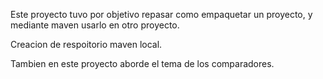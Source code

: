 Este proyecto tuvo por objetivo repasar como empaquetar un proyecto, y mediante maven usarlo en otro proyecto.

Creacion de respoitorio maven local.

Tambien en este proyecto aborde el tema de los comparadores.
